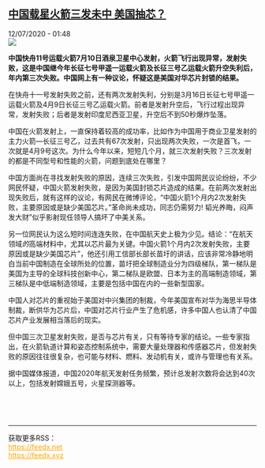 <!--1594515381000-->
[中国载星火箭三发未中 美国抽芯？](http://www.rfi.fr//cn/%E4%B8%AD%E5%9B%BD/20200711-%E4%B8%AD%E5%9B%BD%E8%BD%BD%E6%98%9F%E7%81%AB%E7%AE%AD%E4%B8%89%E5%8F%91%E6%9C%AA%E4%B8%AD-%E7%BE%8E%E5%9B%BD%E6%8A%BD%E8%8A%AF)
------

<div>12/07/2020 - 01:48</div><img src="https://s.rfi.fr/media/display/eae97012-c3d0-11ea-a704-005056bff430/w:310/p:16x9/images-20.jpg"><p><strong>中国快舟11号运载火箭7月10日酒泉卫星中心发射，火箭飞行出现异常，发射失败，这是中国继今年长征七号甲遥一运载火箭及长征三号乙运载火箭升空失利后，年内第三次失败。中国网上有一种议论，怀疑这是美国对华芯片封锁的结果。</strong></p><div class="t-content__body u-clearfix"><div class="m-interstitial"></div><p>在快舟十一号发射失败之前，还有两次发射失利，分别是3月16日长征七号甲遥一运载火箭及4月9日长征三号乙运载火箭。前者是发射升空后，飞行过程出现异常，发射失败；后者是发射印度尼西亚卫星，升空后不到50秒爆炸坠落。</p><p>中国在火箭发射上，一直保持着较高的成功率，比如作为中国用于商业卫星发射的主力火箭—长征三号乙，过去共有67次发射，只出现两次失败，一次是首飞，一次就是4月9号这次。为什么今年以来，短短几个月，就三次发射失败？三次发射的都是不同型号和性能的火箭，问题到底处在哪里？</p><p>中国方面尚在寻找发射失败的原因，连续三次失败，引发中国网民议论纷纷，不少网民怀疑，中国火箭发射失败，是因为美国封锁芯片造成的结果。在前两次发射出现失败后，就有这样的议论，有网民在微博评论，“中国火箭1个月内2次发射失败，主要原因或是缺少美国芯片。”革命尚未成功，同志仍需努力! 韬光养晦，闷声发大财”似乎影射现任领导人搞坏了中美关系。</p><p>另一位网民认为这么短时间连连失败，在中国航天史上极为少见。结论：“在航天领域<em>的</em>高端材料中，尤其以芯片最为关键。中国火箭1个月内2次发射失败，主要原因或是缺少美国芯片”，他还引用工信部长部长苗圩的讲话，应该非常冷静地明白当前中国制造在全球所处的位置，苗圩把全球制造业分为四级梯队，第一梯队是美国为主导的全球科技创新中心，第二梯队是欧盟、日本为主的高端制造领域，第三梯队是中低端制造领域，主要是包括中国在内的一些新型国家。</p><p>中国人对芯片的重视始于美国对中兴集团的制裁，今年美国宣布对华为海思半导体制裁，断供华为芯片后，中国对芯片行业产生了危机感，许多中国人也认清了中国芯片产业发展相当落后的现实。</p><p>但中国三次卫星发射失败，是否与芯片有关，只有等待专家的结论。一些专家指出，在火箭轨道计算和姿态控制系统中，需要大量处理器和传感器芯片，但发射失败的原因往往很复杂，也可能与材料、燃料、发动机有关，或许与管理也有关系。</p><p>据中国媒体报道，中国2020年航天发射任务频繁，预计总发射次数将会达到40次以上，包括发射嫦娥五号，火星探测器等。</p><p> </p><div class="o-self-promo o-self-promo--nl o-self-promo--hidden" data-selfpromo-newsletter></div><div class="o-self-promo o-self-promo--app o-self-promo--hidden" data-selfpromo-app></div></div><br><hr><div>获取更多RSS：<br><a href="https://feedx.net" style="color:orange" target="_blank">https://feedx.net</a> <br><a href="https://feedx.xyz" style="color:orange" target="_blank">https://feedx.xyz</a><br></div>
